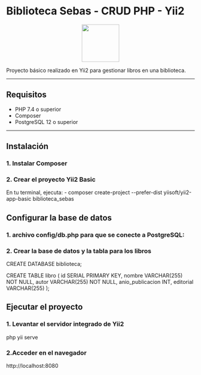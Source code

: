 # Biblioteca Sebas -  CRUD  PHP - Yii2 

<p align="center">
    <a href="https://github.com/yiisoft" target="_blank">
        <img src="https://avatars0.githubusercontent.com/u/993323" height="100px">
    </a>
</p>

Proyecto básico realizado en Yii2 para gestionar libros en una biblioteca.

---

## Requisitos

- PHP 7.4 o superior
- Composer
- PostgreSQL 12 o superior

---

## Instalación

### 1. Instalar Composer

### 2. Crear el proyecto Yii2 Basic

En tu terminal, ejecuta: - composer create-project --prefer-dist yiisoft/yii2-app-basic biblioteca_sebas

## Configurar la base de datos

### 1. archivo config/db.php para que se conecte a PostgreSQL:

### 2. Crear la base de datos y la tabla para los libros 

CREATE DATABASE biblioteca;

CREATE TABLE libro (
    id SERIAL PRIMARY KEY,
    nombre VARCHAR(255) NOT NULL,
    autor VARCHAR(255) NOT NULL,
    anio_publicacion INT,
    editorial VARCHAR(255)
);


## Ejecutar el proyecto

### 1. Levantar el servidor integrado de Yii2 
php yii serve

### 2.Acceder en el navegador
http://localhost:8080



